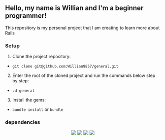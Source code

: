 ## Hello, my name is Willian and I'm a beginner programmer!
This repository is my personal project that I am creating to learn more about Rails

<h3 align="center"></h3>



### Setup
1. Clone the project repository:
- `git clone git@github.com:Willian9857/general.git`

2. Enter the root of the cloned project and run the commands below step by step:
- `cd general`

3. Install the gems:
- `bundle install` or `bundle`

### dependencies
<div align="center">
  <img src="https://img.shields.io/badge/GitHub-100000?style=for-the-badge&logo=github&logoColor=white">
  <img src="https://img.shields.io/badge/Ruby-CC342D?style=for-the-badge&logo=ruby&logoColor=white">
  <img src="https://img.shields.io/badge/Linux-E34F26?style=for-the-badge&logo=linux&logoColor=black">
  <img src="https://img.shields.io/badge/Ruby_on_Rails-CC0000?style=for-the-badge&logo=ruby-on-rails&logoColor=white">
</div>
